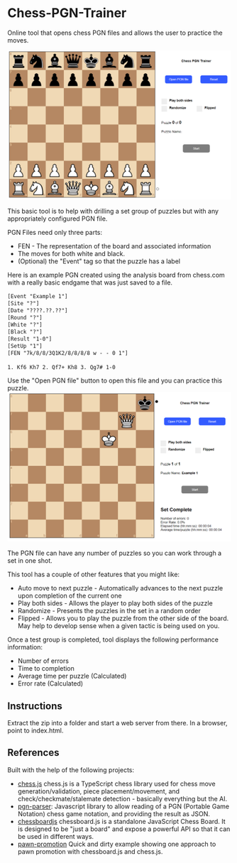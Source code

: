 # Chess-PGN-Trainer
Online tool that opens chess PGN files and allows the user to practice the moves.

![screenshot](screenshot.png)

This basic tool is to help with drilling a set group of puzzles but with any appropriately configured PGN file.  

PGN Files need only three parts:
* FEN - The representation of the board and associated information
* The moves for both white and black.
* (Optional) the "Event" tag so that the puzzle has a label

Here is an example PGN created using the analysis board from chess.com with a really basic endgame that was just saved to a file.
```
[Event "Example 1"]
[Site "?"]
[Date "????.??.??"]
[Round "?"]
[White "?"]
[Black "?"]
[Result "1-0"]
[SetUp "1"]
[FEN "7k/8/8/3Q1K2/8/8/8/8 w - - 0 1"]

1. Kf6 Kh7 2. Qf7+ Kh8 3. Qg7# 1-0
```
Use the "Open PGN file" button to open this file and you can practice this puzzle.  
![screenshot](screenshot2.png)

The PGN file can have any number of puzzles so you can work through a set in one shot.

This tool has a couple of other features that you might like:
* Auto move to next puzzle - Automatically advances to the next puzzle upon completion of the current one
* Play both sides - Allows the player to play both sides of the puzzle
* Randomize - Presents the puzzles in the set in a random order
* Flipped - Allows you to play the puzzle from the other side of the board.  May help to develop sense when a given tactic is being used on you.
  
Once a test group is completed, tool displays the following performance information:
* Number of errors
* Time to completion
* Average time per puzzle (Calculated)
* Error rate (Calculated)

## Instructions
Extract the zip into a folder and start a web server from there.  In a browser, point to index.html.

## References
Built with the help of the following projects:
* [chess.js](https://github.com/jhlywa/chess.js) chess.js is a TypeScript chess library used for chess move generation/validation, piece placement/movement, and check/checkmate/stalemate detection - basically everything but the AI.
* [pgn-parser](https://github.com/mliebelt/pgn-parser): Javascript library to allow reading of a PGN (Portable Game Notation) chess game notation, and providing the result as JSON.
* [chessboardjs](https://github.com/oakmac/chessboardjs/) chessboard.js is a standalone JavaScript Chess Board. It is designed to be "just a board" and expose a powerful API so that it can be used in different ways.
* [pawn-promotion](https://github.com/siansell/pawn-promotion) Quick and dirty example showing one approach to pawn promotion with chessboard.js and chess.js.


